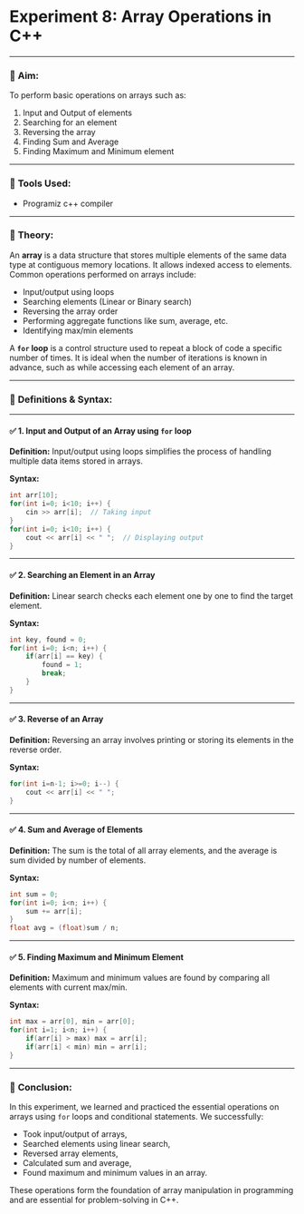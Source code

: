 

#  **Experiment 8: Array Operations in C++**

---

### 🔹 **Aim:**

To perform basic operations on arrays such as:

1. Input and Output of elements
2. Searching for an element
3. Reversing the array
4. Finding Sum and Average
5. Finding Maximum and Minimum element

---

### 🔹 **Tools Used:**

* Programiz c++ compiler

---

### 🔹 **Theory:**

An **array** is a data structure that stores multiple elements of the same data type at contiguous memory locations. It allows indexed access to elements. Common operations performed on arrays include:

* Input/output using loops
* Searching elements (Linear or Binary search)
* Reversing the array order
* Performing aggregate functions like sum, average, etc.
* Identifying max/min elements

A **`for` loop** is a control structure used to repeat a block of code a specific number of times. It is ideal when the number of iterations is known in advance, such as while accessing each element of an array.

---

### 🔹 **Definitions & Syntax:**

---

#### ✅ **1. Input and Output of an Array using `for` loop**

**Definition:**
Input/output using loops simplifies the process of handling multiple data items stored in arrays.

**Syntax:**

```cpp
int arr[10];
for(int i=0; i<10; i++) {
    cin >> arr[i];  // Taking input
}
for(int i=0; i<10; i++) {
    cout << arr[i] << " ";  // Displaying output
}
```

---

#### ✅ **2. Searching an Element in an Array**

**Definition:**
Linear search checks each element one by one to find the target element.

**Syntax:**

```cpp
int key, found = 0;
for(int i=0; i<n; i++) {
    if(arr[i] == key) {
        found = 1;
        break;
    }
}
```

---

#### ✅ **3. Reverse of an Array**

**Definition:**
Reversing an array involves printing or storing its elements in the reverse order.

**Syntax:**

```cpp
for(int i=n-1; i>=0; i--) {
    cout << arr[i] << " ";
}
```

---

#### ✅ **4. Sum and Average of Elements**

**Definition:**
The sum is the total of all array elements, and the average is sum divided by number of elements.

**Syntax:**

```cpp
int sum = 0;
for(int i=0; i<n; i++) {
    sum += arr[i];
}
float avg = (float)sum / n;
```

---

#### ✅ **5. Finding Maximum and Minimum Element**

**Definition:**
Maximum and minimum values are found by comparing all elements with current max/min.

**Syntax:**

```cpp
int max = arr[0], min = arr[0];
for(int i=1; i<n; i++) {
    if(arr[i] > max) max = arr[i];
    if(arr[i] < min) min = arr[i];
}
```

---

### 🔹 **Conclusion:**

In this experiment, we learned and practiced the essential operations on arrays using `for` loops and conditional statements. We successfully:

* Took input/output of arrays,
* Searched elements using linear search,
* Reversed array elements,
* Calculated sum and average,
* Found maximum and minimum values in an array.

These operations form the foundation of array manipulation in programming and are essential for problem-solving in C++.


